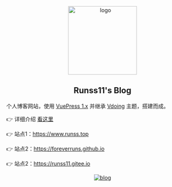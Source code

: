 <p align="center">
  <a href="https://www.runss.top/">
    <img width="180" src="https://cdn.jsdelivr.net/gh/foreverRuns/image-hosting@main/blog/logo.29d7zjnv9nb4.png" alt="logo">
  </a>
</p>

<h2 align="center">Runss11's Blog</h2>

个人博客网站，使用 [VuePress 1.x](https://vuepress.vuejs.org/zh/) 并继承 [Vdoing](https://github.com/xugaoyi/vuepress-theme-vdoing) 主题，搭建而成。

:point_right: 详细介绍 [看这里](https://runss11.gitee.io/pages/51c561/)

:point_right: 站点1：https://www.runss.top

:point_right: 站点2：https://foreverruns.github.io

:point_right: 站点2：https://runss11.gitee.io

<p align="center">
  <a href="https://www.runss.top/">
    <img src="https://cdn.jsdelivr.net/gh/foreverRuns/image-hosting@main/blog/myBlog.21m6anhtphnk.png" alt="blog">
  </a>
</p>
